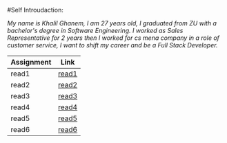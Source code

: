 #Self Introudaction:

*My name is Khalil Ghanem, I am 27 years old, I graduated from ZU with a bachelor's degree in Software Engineering. I worked as Sales Representative for 2 years then I worked for cs mena company in a role of customer service, I want to shift my career and be a Full Stack Developer.*




| Assignment | Link |
| ------ | ----------- |
| read1 | [read1](read1.md) |
| read2 | [read2](read2.md) |
| read3 | [read3](read3.md) |
| read4 | [read4](read4.md) |
| read5 | [read5](read5.md) |
| read6 | [read6](read6.md) |